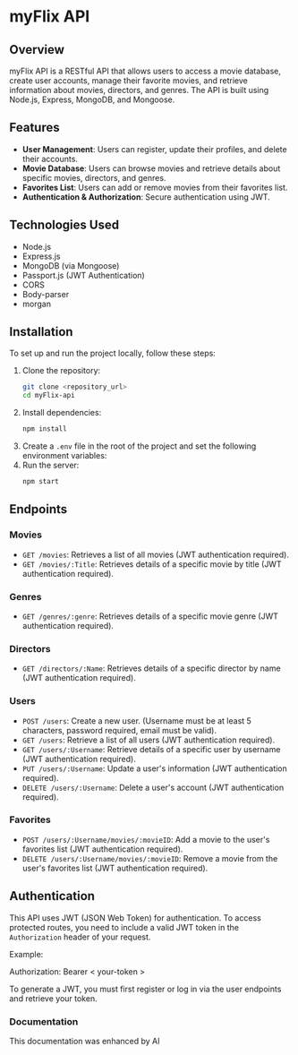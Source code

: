 # myFlix API

## Overview
myFlix API is a RESTful API that allows users to access a movie database, create user accounts, manage their favorite movies, and retrieve information about movies, directors, and genres. The API is built using Node.js, Express, MongoDB, and Mongoose.

## Features
- **User Management**: Users can register, update their profiles, and delete their accounts.
- **Movie Database**: Users can browse movies and retrieve details about specific movies, directors, and genres.
- **Favorites List**: Users can add or remove movies from their favorites list.
- **Authentication & Authorization**: Secure authentication using JWT.

## Technologies Used

- Node.js
- Express.js
- MongoDB (via Mongoose)
- Passport.js (JWT Authentication)
- CORS
- Body-parser
- morgan

## Installation
To set up and run the project locally, follow these steps:

1. Clone the repository:
   ```sh
   git clone <repository_url>
   cd myFlix-api
2. Install dependencies:
   ```bash
   npm install
3. Create a `.env` file in the root of the project and set the following environment variables:
4. Run the server:
   ```bash
   npm start

## Endpoints

### Movies

- `GET /movies`: Retrieves a list of all movies (JWT authentication required).
- `GET /movies/:Title`: Retrieves details of a specific movie by title (JWT authentication required).

### Genres

- `GET /genres/:genre`: Retrieves details of a specific movie genre (JWT authentication required).

### Directors

- `GET /directors/:Name`: Retrieves details of a specific director by name (JWT authentication required).

### Users

- `POST /users`: Create a new user. (Username must be at least 5 characters, password required, email must be valid).
- `GET /users`: Retrieve a list of all users (JWT authentication required).
- `GET /users/:Username`: Retrieve details of a specific user by username (JWT authentication required).
- `PUT /users/:Username`: Update a user's information (JWT authentication required).
- `DELETE /users/:Username`: Delete a user's account (JWT authentication required).

### Favorites

- `POST /users/:Username/movies/:movieID`: Add a movie to the user's favorites list (JWT authentication required).
- `DELETE /users/:Username/movies/:movieID`: Remove a movie from the user's favorites list (JWT authentication required).

## Authentication

This API uses JWT (JSON Web Token) for authentication. To access protected routes, you need to include a valid JWT token in the `Authorization` header of your request.

Example:

Authorization: Bearer < your-token >

To generate a JWT, you must first register or log in via the user endpoints and retrieve your token.

### Documentation
This documentation was enhanced by AI
